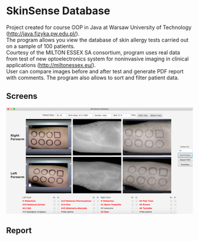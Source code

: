 # SkinSense Database
Project created for course OOP in Java at Warsaw University of Technology (http://java.fizyka.pw.edu.pl/).  
The program allows you view the database of skin allergy tests carried out on a sample of 100 patients.\
Courtesy of the MILTON ESSEX SA consortium, program uses real data from test of new optoelectronics system for noninvasive imaging in clinical applications (http://miltonessex.eu/). \
User can compare images before and after test and generate PDF report with comments. The program also allows to sort and filter patient data. 

## Screens
![alt text](https://github.com/MKastek/SkinSenseDatabaseFX/blob/master/mainFrame.png)

## Report
